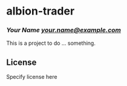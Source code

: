 # albion-trader
### _Your Name <your.name@example.com>_

This is a project to do ... something.

## License

Specify license here

